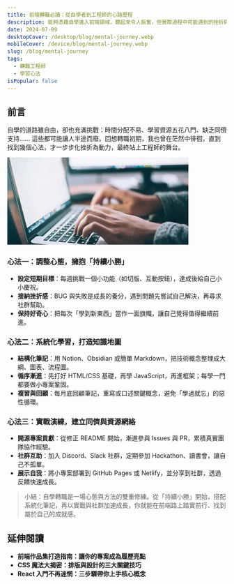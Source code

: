 ```yaml
---
title: 前端轉職必讀：從自學者到工程師的心路歷程
description: 能夠憑藉自學進入前端領域，聽起來令人振奮，但實際過程中可能遇到的挫折與疑慮，卻常常令人猶豫。回想當初我也是對程式一竅不通，卻在興趣的驅使下毅然踏上自學之路。今天想透過這篇文章，分享我的轉職經驗和一些調適心態的秘訣，盼能為有心投入前端領域的你提供一些力量與方向。
date: 2024-07-09
desktopCover: /desktop/blog/mental-journey.webp
mobileCover: /device/blog/mental-journey.webp
slug: /blog/mental-journey
tags:
  - 轉職工程師
  - 學習心法
isPopular: false
---
```




## 前言

自學的道路雖自由，卻也充滿挑戰：時間分配不易、學習資源五花八門、缺乏同儕支持…… 這些都可能讓人半途而廢。回想轉職初期，我也曾在茫然中徘徊，直到找到幾個心法，才一步步化挫折為動力，最終站上工程師的舞台。





![前言圖片](/desktop/blog/mental-journey.webp)




### 心法一：調整心態，擁抱「持續小勝」

- **設定短期目標**：每週挑戰一個小功能（如切版、互動按鈕），達成後給自己小小慶祝。
- **接納挫折感**：BUG 與失敗是成長的養分，遇到問題先嘗試自己解決，再尋求社群幫助。
- **保持好奇心**：把每次「學到新東西」當作一面旗幟，讓自己覺得值得繼續前進。





### 心法二：系統化學習，打造知識地圖

- **結構化筆記**：用 Notion、Obsidian 或簡單 Markdown，把技術概念整理成大綱、圖表、流程圖。
- **循序漸進**：先打好 HTML/CSS 基礎，再學 JavaScript，再進框架；每學一門都要做小專案鞏固。
- **複習與回顧**：每月底回顧筆記，重寫或口述關鍵概念，避免「學過就忘」的惡性循環。





### 心法三：實戰演練，建立同儕與資源網絡

- **開源專案貢獻**：從修正 README 開始，漸進參與 Issues 與 PR，累積真實團隊協作經驗。
- **社群互助**：加入 Discord、Slack 社群，定期參加 Hackathon、讀書會，讓自己不孤單。
- **展示自我**：將小專案部署到 GitHub Pages 或 Netlify，並分享到社群，透過反饋快速成長。



> 小結：自學轉職是一場心態與方法的雙重修練。從「持續小勝」開始，搭配系統化筆記，再以實戰與社群加速成長，你就能在前端路上踏實前行、找到屬於自己的成就感。



## 延伸閱讀

- **前端作品集打造指南：讓你的專案成為履歷亮點**
- **CSS 魔法大揭密：排版與設計的三大關鍵技巧**
- **React 入門不再迷惘：三步驟帶你上手核心概念**

